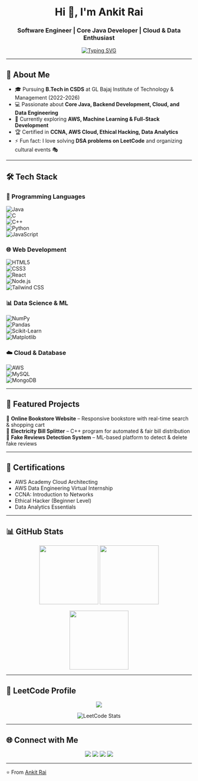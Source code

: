 <!-- Profile Header -->
<h1 align="center">Hi 👋, I'm Ankit Rai</h1>
<h3 align="center">Software Engineer | Core Java Developer | Cloud & Data Enthusiast</h3>

<!-- Typing SVG -->
<p align="center">
  <a href="https://git.io/typing-svg">
    <img src="https://readme-typing-svg.herokuapp.com?font=Fira+Code&pause=1000&color=0CF7E8&center=true&vCenter=true&width=500&lines=Passionate+Software+Engineer;Core+Java+Developer;AWS+%7C+Cloud+Architect;Data+Engineering+%7C+ML;Open+Source+Contributor" alt="Typing SVG" />
  </a>
</p>

---

## 🚀 About Me  
- 🎓 Pursuing **B.Tech in CSDS** at GL Bajaj Institute of Technology & Management (2022-2026)  
- 💻 Passionate about **Core Java, Backend Development, Cloud, and Data Engineering**  
- 🌱 Currently exploring **AWS, Machine Learning & Full-Stack Development**  
- 🏆 Certified in **CCNA, AWS Cloud, Ethical Hacking, Data Analytics**  
- ⚡ Fun fact: I love solving **DSA problems on LeetCode** and organizing cultural events 🎭  

---

## 🛠️ Tech Stack  

### 🚀 Programming Languages  
![Java](https://img.shields.io/badge/Java-ED8B00?style=for-the-badge&logo=java&logoColor=white)  
![C](https://img.shields.io/badge/C-00599C?style=for-the-badge&logo=c&logoColor=white)  
![C++](https://img.shields.io/badge/C%2B%2B-004482?style=for-the-badge&logo=cplusplus&logoColor=white)  
![Python](https://img.shields.io/badge/Python-FFD43B?style=for-the-badge&logo=python&logoColor=blue)  
![JavaScript](https://img.shields.io/badge/JavaScript-F7E017?style=for-the-badge&logo=javascript&logoColor=black)  

### 🌐 Web Development  
![HTML5](https://img.shields.io/badge/HTML5-E34C26?style=for-the-badge&logo=html5&logoColor=white)  
![CSS3](https://img.shields.io/badge/CSS3-264de4?style=for-the-badge&logo=css3&logoColor=white)  
![React](https://img.shields.io/badge/React-61DBFB?style=for-the-badge&logo=react&logoColor=black)  
![Node.js](https://img.shields.io/badge/Node.js-339933?style=for-the-badge&logo=nodedotjs&logoColor=white)  
![Tailwind CSS](https://img.shields.io/badge/Tailwind_CSS-06B6D4?style=for-the-badge&logo=tailwindcss&logoColor=white)  

### 📊 Data Science & ML  
![NumPy](https://img.shields.io/badge/Numpy-013243?style=for-the-badge&logo=numpy&logoColor=white)  
![Pandas](https://img.shields.io/badge/Pandas-150458?style=for-the-badge&logo=pandas&logoColor=white)  
![Scikit-Learn](https://img.shields.io/badge/ScikitLearn-F7931E?style=for-the-badge&logo=scikit-learn&logoColor=white)  
![Matplotlib](https://img.shields.io/badge/Matplotlib-11557c?style=for-the-badge&logo=plotly&logoColor=white)  

### ☁️ Cloud & Database  
![AWS](https://img.shields.io/badge/AWS-FF9900?style=for-the-badge&logo=amazon-aws&logoColor=white)  
![MySQL](https://img.shields.io/badge/MySQL-00000F?style=for-the-badge&logo=mysql&logoColor=white)  
![MongoDB](https://img.shields.io/badge/MongoDB-4EA94B?style=for-the-badge&logo=mongodb&logoColor=white)  

---

## 📌 Featured Projects  
🔹 **Online Bookstore Website** – Responsive bookstore with real-time search & shopping cart  
🔹 **Electricity Bill Splitter** – C++ program for automated & fair bill distribution  
🔹 **Fake Reviews Detection System** – ML-based platform to detect & delete fake reviews  

---

## 🏅 Certifications  
- AWS Academy Cloud Architecting  
- AWS Data Engineering Virtual Internship  
- CCNA: Introduction to Networks  
- Ethical Hacker (Beginner Level)  
- Data Analytics Essentials  

---

## 📊 GitHub Stats  

<p align="center">
  <img src="https://github-readme-stats.vercel.app/api?username=raiankit2004&show_icons=true&theme=tokyonight" height="160"/>
  <img src="https://github-readme-streak-stats.herokuapp.com/?user=raiankit2004&theme=tokyonight" height="160"/>
</p>

<p align="center">
  <img src="https://github-readme-stats.vercel.app/api/top-langs/?username=raiankit2004&layout=compact&theme=tokyonight" height="160"/>
</p>

---

## 🧩 LeetCode Profile  

<p align="center">
  <a href="https://leetcode.com/u/Ankit_Rai_18/">
    <img src="https://img.shields.io/badge/LeetCode-FFA116?style=for-the-badge&logo=leetcode&logoColor=black"/>
  </a>
</p>

<p align="center">
  <img src="https://leetcard.jacoblin.cool/Ankit_Rai_18?theme=dark&font=Karma&ext=activity" alt="LeetCode Stats"/>
</p>

---

## 🌐 Connect with Me  

<p align="center">
  <a href="https://github.com/raiankit2004"><img src="https://img.shields.io/badge/GitHub-000000?style=for-the-badge&logo=github&logoColor=white"/></a>
  <a href="https://www.linkedin.com/in/ankit-rai-07a7742a7/"><img src="https://img.shields.io/badge/LinkedIn-0A66C2?style=for-the-badge&logo=linkedin&logoColor=white"/></a>
  <a href="https://leetcode.com/u/Ankit_Rai_18/"><img src="https://img.shields.io/badge/LeetCode-FFA116?style=for-the-badge&logo=leetcode&logoColor=black"/></a>
  <a href="mailto:raiankit18112002@gmail.com"><img src="https://img.shields.io/badge/Gmail-D14836?style=for-the-badge&logo=gmail&logoColor=white"/></a>
</p>

---

⭐️ From [Ankit Rai](https://github.com/raiankit2004)
